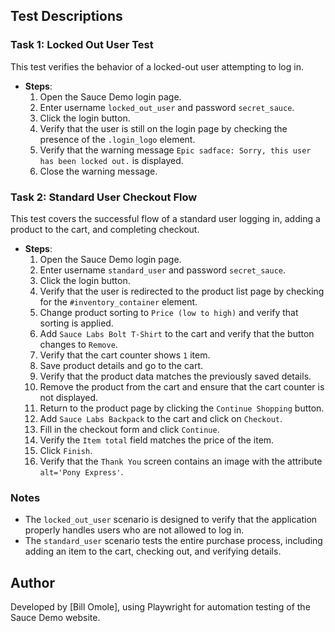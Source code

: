 ## Test Descriptions

### Task 1: Locked Out User Test
This test verifies the behavior of a locked-out user attempting to log in.
- **Steps**:
  1. Open the Sauce Demo login page.
  2. Enter username `locked_out_user` and password `secret_sauce`.
  3. Click the login button.
  4. Verify that the user is still on the login page by checking the presence of the `.login_logo` element.
  5. Verify that the warning message `Epic sadface: Sorry, this user has been locked out.` is displayed.
  6. Close the warning message.

### Task 2: Standard User Checkout Flow
This test covers the successful flow of a standard user logging in, adding a product to the cart, and completing checkout.
- **Steps**:
  1. Open the Sauce Demo login page.
  2. Enter username `standard_user` and password `secret_sauce`.
  3. Click the login button.
  4. Verify that the user is redirected to the product list page by checking for the `#inventory_container` element.
  5. Change product sorting to `Price (low to high)` and verify that sorting is applied.
  6. Add `Sauce Labs Bolt T-Shirt` to the cart and verify that the button changes to `Remove`.
  7. Verify that the cart counter shows `1` item.
  8. Save product details and go to the cart.
  9. Verify that the product data matches the previously saved details.
  10. Remove the product from the cart and ensure that the cart counter is not displayed.
  11. Return to the product page by clicking the `Continue Shopping` button.
  12. Add `Sauce Labs Backpack` to the cart and click on `Checkout`.
  13. Fill in the checkout form and click `Continue`.
  14. Verify the `Item total` field matches the price of the item.
  15. Click `Finish`.
  16. Verify that the `Thank You` screen contains an image with the attribute `alt='Pony Express'`.

### Notes
- The `locked_out_user` scenario is designed to verify that the application properly handles users who are not allowed to log in.
- The `standard_user` scenario tests the entire purchase process, including adding an item to the cart, checking out, and verifying details.

## Author
Developed by [Bill Omole], using Playwright for automation testing of the Sauce Demo website.
